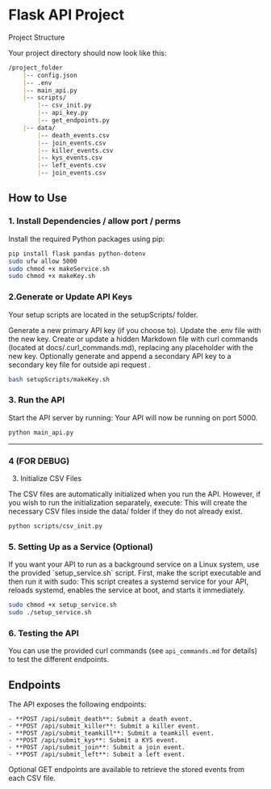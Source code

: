 # Flask API Project

Project Structure

Your project directory should now look like this:

```markdown
/project_folder 
    |-- config.json 
    |-- .env 
    |-- main_api.py 
    |-- scripts/ 
        |-- csv_init.py 
        |-- api_key.py 
        |-- get_endpoints.py 
    |-- data/
        |-- death_events.csv 
        |-- join_events.csv 
        |-- killer_events.csv 
        |-- kys_events.csv 
        |-- left_events.csv 
        |-- join_events.csv
```


## How to Use

### 1. Install Dependencies / allow port / perms

<p>
Install the required Python packages using pip:
</p>

```bash
pip install flask pandas python-dotenv
sudo ufw allow 5000
sudo chmod +x makeService.sh
sudo chmod +x makeKey.sh
```

### 2.Generate or Update API Keys 

Your setup scripts are located in the setupScripts/ folder.

<p>
    Generate a new primary API key (if you choose to).
    Update the .env file with the new key.
    Create or update a hidden Markdown file with curl commands (located at docs/.curl_commands.md), replacing any placeholder with the new key.
    Optionally generate and append a secondary API key to a secondary key file for outside api request .
<p>

```bash
bash setupScripts/makeKey.sh
```


### 3. Run the API

<p>
Start the API server by running:
    Your API will now be running on port 5000.
</p>

```bash
python main_api.py
```



<hr>

### 4 (FOR DEBUG)
3. Initialize CSV Files

<p>
The CSV files are automatically initialized when you run the API. However, if you wish to run the initialization separately, execute:
This will create the necessary CSV files inside the data/ folder if they do not already exist.
</p>

```bash
python scripts/csv_init.py
```



### 5. Setting Up as a Service (Optional)

<p>
If you want your API to run as a background service on a Linux system, use the provided `setup_service.sh` script. First, make the script executable and then run it with sudo:
This script creates a systemd service for your API, reloads systemd, enables the service at boot, and starts it immediately.
</p>

```bash
sudo chmod +x setup_service.sh
sudo ./setup_service.sh
```



### 6. Testing the API

You can use the provided curl commands (see `api_commands.md` for details) to test the different endpoints.

<p>

## Endpoints

The API exposes the following endpoints:

```http
- **POST /api/submit_death**: Submit a death event.
- **POST /api/submit_killer**: Submit a killer event.
- **POST /api/submit_teamkill**: Submit a teamkill event.
- **POST /api/submit_kys**: Submit a KYS event.
- **POST /api/submit_join**: Submit a join event.
- **POST /api/submit_left**: Submit a left event.
```
Optional GET endpoints are available to retrieve the stored events from each CSV file.

</p>

